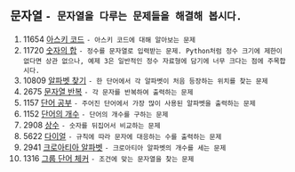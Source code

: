 문자열 ```- 문자열을 다루는 문제들을 해결해 봅시다.```
---
1. 11654	[아스키 코드](https://www.acmicpc.net/problem/11654)
    ```- 아스키 코드에 대해 알아보는 문제```
2. 11720 [숫자의 합](https://www.acmicpc.net/problem/11720)
    ```- 정수를 문자열로 입력받는 문제. Python처럼 정수 크기에 제한이 없다면 상관 없으나, 예제 3은 일반적인 정수 자료형에 담기에 너무 크다는 점에 주목합시다.```
3. 10809	[알파벳 찾기](https://www.acmicpc.net/problem/10809)
    ```- 한 단어에서 각 알파벳이 처음 등장하는 위치를 찾는 문제```
4. 2675 [문자열 반복](https://www.acmicpc.net/problem/2675)
    ```- 각 문자를 반복하여 출력하는 문제```
5. 1157	[단어 공부](https://www.acmicpc.net/problem/1157)
    ```- 주어진 단어에서 가장 많이 사용된 알파벳을 출력하는 문제```
6. 1152	[단어의 개수](https://www.acmicpc.net/problem/1152)
    ```- 단어의 개수를 구하는 문제```
7. 2908 [상수](https://www.acmicpc.net/problem/2908)
    ```- 숫자를 뒤집어서 비교하는 문제```
8. 5622 [다이얼](https://www.acmicpc.net/problem/5622)
    ```- 규칙에 따라 문자에 대응하는 수를 출력하는 문제```
9. 2941	[크로아티아 알파벳](https://www.acmicpc.net/problem/2941)
    ```- 크로아티아 알파벳의 개수를 세는 문제```
10. 1316 [그룹 단어 체커](https://www.acmicpc.net/problem/1316)
    ```- 조건에 맞는 문자열을 찾는 문제```
